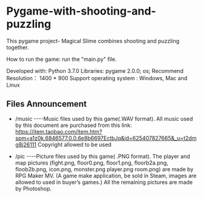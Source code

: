 # Pygame-with-shooting-and-puzzling
This pygame project- Magical Slime combines shooting and puzzling together.


How to run the game: run the "main.py" file. 

Developed with: Python 3.7.0 
Libraries: pygame 2.0.0; os;
Recommend Resolution： 1400 * 900
Support operating system : Windows, Mac and Linux

Files Announcement
-------
* /music ----Music files used by this game(.WAV format).
	    All music used by this document are purchased from this link:
	    https://item.taobao.com/item.htm?spm=a1z0k.6846577.0.0.6e8b6697EctbJq&id=625407827665&_u=t2dmg8j26111
	    Copyright allowed to be used

* /pic   ----Picture files used by this game( .PNG format).
	 The player and map pictures (fight.png, floor0.png, floor1.png, floorb2a.png,
	 floob2b.png, icon.png, monster.png player.png room.png) are made by RPG Maker MV. 
	 (A game make application, be sold in Steam, images are allowed to used in buyer’s games.)
	 All the remaining pictures are made by Photoshop.
